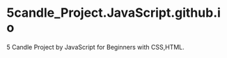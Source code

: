 # 5candle_Project.JavaScript.github.io
5 Candle Project by JavaScript for Beginners with CSS,HTML. 
